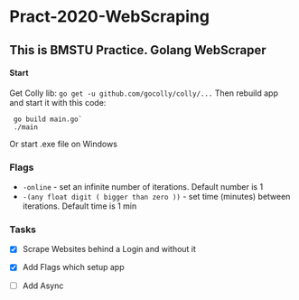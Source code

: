 # Pract-2020-WebScraping
## This is BMSTU Practice. Golang WebScraper

#### **Start**
Get Colly lib:
 `go get -u github.com/gocolly/colly/...`
Then rebuild app and start it with this code:

```
 go build main.go`
 ./main
```
Or start .exe file on Windows
### **Flags**
- `-online` - set an infinite number of iterations. Default number is 1
- `-(any float digit ( bigger than zero ))` - set time (minutes) between iterations. Default time is 1 min

### **Tasks**
- [x] Scrape Websites behind a Login and without it
- [x] Add Flags which setup app
- [ ] Add Async






